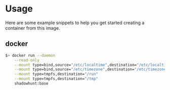 # Usage
Here are some example snippets to help you get started creating a container from this image.

## docker
```sh
$> docker run --daemon                                                              \
    --read-only                                                                     \
    --mount type=bind,source="/etc/localtime",destination="/etc/localtime",readonly \
    --mount type=bind,source="/etc/timezone",destination="/etc/timezone",readonly   \
    --mount type=tmpfs,destination="/run"                                           \
    --mount type=tmpfs,destination="/tmp"                                           \
    shadowhunt:base
```
